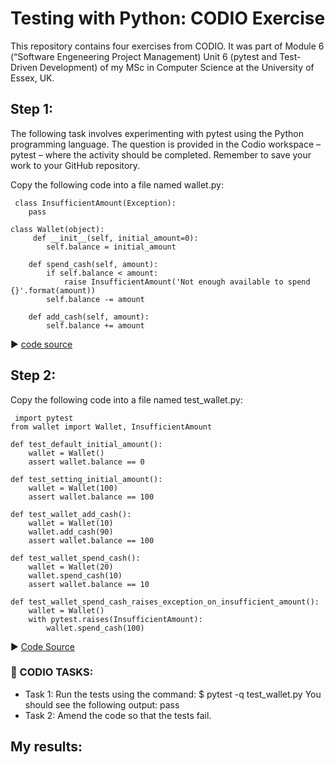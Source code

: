  
 
<h1>Testing with Python: CODIO Exercise</h1>

This repository contains four exercises from CODIO. It was part of Module 6 (“Software Engeneering Project Management) Unit 6 (pytest and Test-Driven Development) of my MSc in Computer Science at the University of Essex, UK.

## Step 1:

The following task involves experimenting with pytest using the Python programming language.  The question is provided in the Codio workspace – pytest – where the activity should be completed.  Remember to save your work to your GitHub repository.

Copy the following code into a file named wallet.py:

```
 class InsufficientAmount(Exception):
    pass
  
class Wallet(object):
     def __init__(self, initial_amount=0):
        self.balance = initial_amount
 
    def spend_cash(self, amount):
        if self.balance < amount:
            raise InsufficientAmount('Not enough available to spend {}'.format(amount))
        self.balance -= amount
 
    def add_cash(self, amount):
        self.balance += amount
```

:arrow_forward: [code source](https://semaphoreci.com/community/tutorials/testing-python-applications-with-pytest)

## Step 2: 

Copy the following code into a file named test_wallet.py:

```
 import pytest
from wallet import Wallet, InsufficientAmount

def test_default_initial_amount():
    wallet = Wallet()
    assert wallet.balance == 0
 
def test_setting_initial_amount():
    wallet = Wallet(100)
    assert wallet.balance == 100
 
def test_wallet_add_cash():
    wallet = Wallet(10)
    wallet.add_cash(90)
    assert wallet.balance == 100
 
def test_wallet_spend_cash():
    wallet = Wallet(20)
    wallet.spend_cash(10)
    assert wallet.balance == 10
 
def test_wallet_spend_cash_raises_exception_on_insufficient_amount():
    wallet = Wallet()
    with pytest.raises(InsufficientAmount):
        wallet.spend_cash(100)
```

:arrow_forward: [Code Source](https://semaphoreci.com/community/tutorials/testing-python-applications-with-pytest)



### :paperclip: CODIO TASKS: 

  * Task 1: Run the tests using the command: $ pytest -q test_wallet.py You should see the following output: pass 
  * Task 2: Amend the code so that the tests fail.

## My results: 




